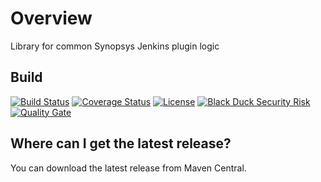 # Overview
Library for common Synopsys Jenkins plugin logic

## Build ##

[![Build Status](https://travis-ci.org/synopsys-sig/jenkins-common.svg?branch=master)](https://travis-ci.org/synopsys-sig/jenkins-common)
[![Coverage Status](https://coveralls.io/repos/github/synopsys-sig/jenkins-common/badge.svg?branch=master)](https://coveralls.io/github/synopsys-sig/jenkins-common?branch=master) 
[![License](https://img.shields.io/badge/License-Apache%202.0-blue.svg)](https://opensource.org/licenses/Apache-2.0) 
[![Black Duck Security Risk](https://copilot.blackducksoftware.com/github/repos/synopsys-sig/jenkins-common/branches/master/badge-risk.svg)](https://copilot.blackducksoftware.com/github/repos/synopsys-sig/jenkins-common/branches/master)
[![Quality Gate](https://sonarcloud.io/api/project_badges/measure?project=com.synopsys.integration%3Ajenkins-common&metric=alert_status)](https://sonarcloud.io/dashboard?id=com.synopsys.integration%3Ajenkins-common)

## Where can I get the latest release? ##
You can download the latest release from Maven Central.
